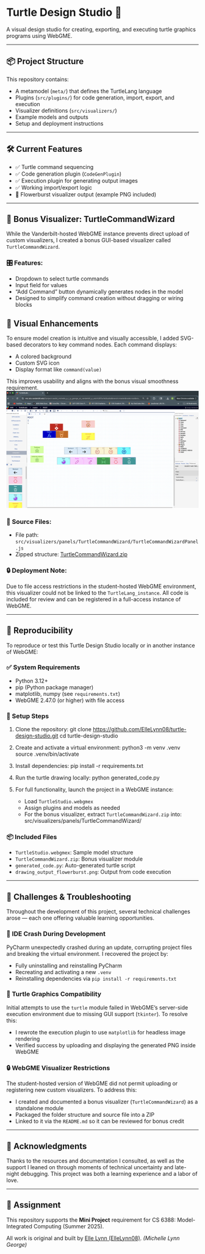 # Turtle Design Studio 🐢

A visual design studio for creating, exporting, and executing turtle graphics programs using WebGME.

---

## 📦 Project Structure

This repository contains:
- A metamodel (`meta/`) that defines the TurtleLang language
- Plugins (`src/plugins/`) for code generation, import, export, and execution
- Visualizer definitions (`src/visualizers/`)
- Example models and outputs
- Setup and deployment instructions

---

## 🛠️ Current Features

- ✅ Turtle command sequencing
- ✅ Code generation plugin (`CodeGenPlugin`)
- ✅ Execution plugin for generating output images
- ✅ Working import/export logic
- 🎨 Flowerburst visualizer output (example PNG included)

---

## 🧩 Bonus Visualizer: TurtleCommandWizard

While the Vanderbilt-hosted WebGME instance prevents direct upload of custom visualizers, I created a bonus GUI-based visualizer called `TurtleCommandWizard`.

### 🎛️ Features:
- Dropdown to select turtle commands
- Input field for values
- “Add Command” button dynamically generates nodes in the model
- Designed to simplify command creation without dragging or wiring blocks

## 🎨 Visual Enhancements

To ensure model creation is intuitive and visually accessible, I added SVG-based decorators to key command nodes. Each command displays:
- A colored background
- Custom SVG icon
- Display format like `command(value)`

This improves usability and aligns with the bonus visual smoothness requirement.
![Visualizer Screenshot](./final-visual-layout.png)


### 📁 Source Files:
- File path: `src/visualizers/panels/TurtleCommandWizard/TurtleCommandWizardPanel.js`
- Zipped structure: [TurtleCommandWizard.zip](./TurtleCommandWizard.zip)

### 🔒 Deployment Note:
Due to file access restrictions in the student-hosted WebGME environment, this visualizer could not be linked to the `TurtleLang_instance`. All code is included for review and can be registered in a full-access instance of WebGME.

---

## 🔁 Reproducibility

To reproduce or test this Turtle Design Studio locally or in another instance of WebGME:

### ✅ System Requirements
- Python 3.12+
- pip (Python package manager)
- matplotlib, numpy (see `requirements.txt`)
- WebGME 2.47.0 (or higher) with file access

### 🐢 Setup Steps
1. Clone the repository:
   git clone https://github.com/ElleLynn08/turtle-design-studio.git
   cd turtle-design-studio

2. Create and activate a virtual environment:
   python3 -m venv .venv
   source .venv/bin/activate

3. Install dependencies:
   pip install -r requirements.txt

4. Run the turtle drawing locally:
   python generated_code.py

5. For full functionality, launch the project in a WebGME instance:
   - Load `TurtleStudio.webgmex`
   - Assign plugins and models as needed
   - For the bonus visualizer, extract `TurtleCommandWizard.zip` into:
     src/visualizers/panels/TurtleCommandWizard/

### 📦 Included Files
- `TurtleStudio.webgmex`: Sample model structure
- `TurtleCommandWizard.zip`: Bonus visualizer module
- `generated_code.py`: Auto-generated turtle script
- `drawing_output_flowerburst.png`: Output from code execution

---

## 🧠 Challenges & Troubleshooting

Throughout the development of this project, several technical challenges arose — each one offering valuable learning opportunities.

### 🔧 IDE Crash During Development
PyCharm unexpectedly crashed during an update, corrupting project files and breaking the virtual environment. I recovered the project by:
- Fully uninstalling and reinstalling PyCharm
- Recreating and activating a new `.venv`
- Reinstalling dependencies via `pip install -r requirements.txt`

### 🐢 Turtle Graphics Compatibility
Initial attempts to use the `turtle` module failed in WebGME’s server-side execution environment due to missing GUI support (`tkinter`). To resolve this:
- I rewrote the execution plugin to use `matplotlib` for headless image rendering
- Verified success by uploading and displaying the generated PNG inside WebGME

### 🔒 WebGME Visualizer Restrictions
The student-hosted version of WebGME did not permit uploading or registering new custom visualizers. To address this:
- I created and documented a bonus visualizer (`TurtleCommandWizard`) as a standalone module
- Packaged the folder structure and source file into a ZIP
- Linked to it via the `README.md` so it can be reviewed for bonus credit

---

## 🙏 Acknowledgments

Thanks to the resources and documentation I consulted, as well as the support I leaned on through moments of technical uncertainty and late-night debugging. This project was both a learning experience and a labor of love.

---

## 📅 Assignment

This repository supports the **Mini Project** requirement for CS 6388: Model-Integrated Computing (Summer 2025).

All work is original and built by [Elle Lynn (ElleLynn08)](https://github.com/ElleLynn08). *(Michelle Lynn George)*

